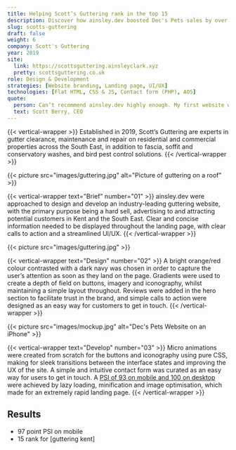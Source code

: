 ```yaml
---
title: Helping Scott’s Guttering rank in the top 15
description: Discover how ainsley.dev boosted Dec's Pets sales by over 200% with a fun, family-friendly designed website and e-commerce store.
slug: scotts-guttering
draft: false
weight: 6
company: Scott's Guttering
year: 2019
site:
  link: https://scottsguttering.ainsleyclark.xyz
  pretty: scottsguttering.co.uk
role: Design & Development
strategies: [Website branding, Landing page, UI/UX]
technologies: [Flat HTML, CSS & JS, Contact form (PHP), AOS]
quote:
  person: Can’t recommend ainsley.dev highly enough. My first website was completed quickly and without any problems. All my comments and preferences were taken on board, creating an end product I’m very, very happy with. ⭐⭐⭐⭐⭐
  text: Scott Berry, CEO
---
```


<!-- Intro -->
{{< vertical-wrapper >}}
Established in 2019, Scott’s Guttering are experts in gutter clearance, maintenance and repair on residential and
commercial properties across the South East, in addition to fascia, soffit and conservatory washes, and bird pest
control solutions.
{{< /vertical-wrapper >}}

<!-- Guttering -->
{{< picture src="images/guttering.jpg" alt="Picture of guttering on a roof" >}}

<!-- Brief -->
{{< vertical-wrapper text="Brief" number="01" >}}
ainsley.dev were approached to design and develop an industry-leading guttering website, with the primary purpose being
a hard sell, advertising to and attracting potential customers in Kent and the South East. Clear and concise information
needed to be displayed throughout the landing page, with clear calls to action and a streamlined UI/UX.
{{< /vertical-wrapper >}}

<!-- Video -->
{{< picture src="images/guttering.jpg" >}}

<!-- Design -->
{{< vertical-wrapper text="Design" number="02" >}}
A bright orange/red colour contrasted with a dark navy was chosen in order to capture the user’s attention as soon as
they land on the page. Gradients were used to create a depth of field on buttons, imagery and iconography, whilst
maintaining a simple layout throughout. Reviews were added in the hero section to facilitate trust in the brand, and
simple calls to action were designed as an easy way for customers to get in touch.
{{< /vertical-wrapper >}}

<!-- Mockup -->
{{< picture src="images/mockup.jpg" alt="Dec's Pets Website on an iPhone" >}}

<!-- Development -->
{{< vertical-wrapper text="Develop" number="03" >}}
Micro animations were created from scratch for the buttons and iconography using pure CSS, making for sleek transitions
between the interface states and improving the UX of the site. A simple and intuitive contact form was curated as an
easy way for users to get in touch.
A [PSI of 93 on mobile and 100 on desktop](https://pagespeed.web.dev/report?url=https%3A%2F%2Fscottsguttering.co.uk%2F)
were achieved by lazy loading, minification and image optimisation, which made for an extremely rapid landing page.
{{< /vertical-wrapper >}}

## Results

- 97 point PSI on mobile
- 15 rank for [guttering kent]
